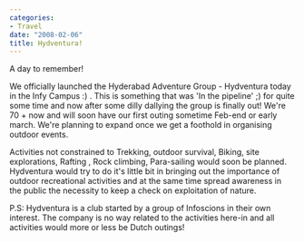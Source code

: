 ```yaml
---
categories:
- Travel
date: "2008-02-06"
title: Hydventura!
---
```


A day to remember!

We officially launched the Hyderabad Adventure Group - Hydventura today in the Infy Campus :) . This is something that was 'In the pipeline' ;) for quite some time and now after some dilly dallying the group is finally out! We're 70 + now and will soon have our first outing sometime Feb-end or early march. We're planning to expand once we get a foothold in organising outdoor events.

Activities not constrained to Trekking, outdoor survival, Biking, site explorations, Rafting , Rock climbing, Para-sailing would soon be planned. Hydventura would try to do it's little bit in bringing out the importance of outdoor recreational activities and at the same time spread awareness in the public the necessity to keep a check on exploitation of nature.

P.S: Hydventura is a club started by a group of Infoscions in their own interest. The company is no way related to the activities here-in and all activities would more or less be Dutch outings!
